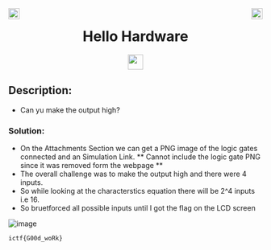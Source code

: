 <div><img align = "right" src = "https://img.shields.io/badge/Points-75%20-informational" height = 22>
<img align = "left" src = "https://img.shields.io/badge/Catagory-HARDWARE-informational" height = 22>
</div
<br>
<div align="center"> <h1>Hello Hardware</h1> <img src = "https://img.shields.io/badge/Solved ✔️%20-brightgreen" height = 30>
</div>

## Description: 
- Can yu make the output high?

### Solution: 

- On the Attachments Section we can get a PNG image of the logic gates connected and an Simulation Link.
  ** Cannot include the logic gate PNG since it was removed form the webpage **
- The overall challenge was to make the output high and there were 4 inputs.
- So while looking at the characterstics equation there will be 2^4 inputs i.e 16.
- So bruetforced all possible inputs until I got the flag on the LCD screen
 
![image](https://user-images.githubusercontent.com/100958162/176710265-09754f35-a33a-4d8c-8de5-a188a894837b.png)



```
ictf{G00d_woRk}
```
